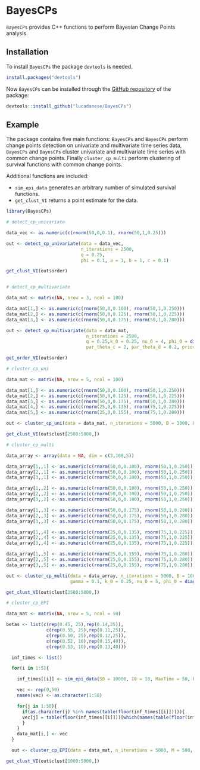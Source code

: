 
# BayesCPs

<!-- badges: start -->
<!-- badges: end -->

`BayesCPs` provides C++ functions to perform Bayesian Change Points analysis. 

## Installation

To install `BayesCPs` the package `devtools` is needed. 

``` r
install.packages("devtools")
```

Now `BayesCPs` can be installed through the [GitHub repository](https://github.com/lucadanese/BayesCPs) of the package:

``` r
devtools::install_github("lucadanese/BayesCPs")
```

## Example

The package contains five main functions: `BayesCPs` and `BayesCPs` perform change points detection on univariate and multivariate time series data, `BayesCPs` and `BayesCPs` cluster univariate and multivariate time series with common change points. Finally `cluster_cp_multi` perform clustering of survival functions with common change points. 

Additional functions are included: 

* `sim_epi_data` generates an arbitrary number of simulated survival functions. 
* `get_clust_VI` returns a point estimate for the data. 


``` r
library(BayesCPs)

# detect_cp_univariate

data_vec <- as.numeric(c(rnorm(50,0,0.1), rnorm(50,1,0.25)))

out <- detect_cp_univariate(data = data_vec,                             
                            n_iterations = 2500,
                            q = 0.25,
                            phi = 0.1, a = 1, b = 1, c = 0.1)

get_clust_VI(out$order)


# detect_cp_multivariate

data_mat <- matrix(NA, nrow = 3, ncol = 100)

data_mat[1,] <- as.numeric(c(rnorm(50,0,0.100), rnorm(50,1,0.250)))
data_mat[2,] <- as.numeric(c(rnorm(50,0,0.125), rnorm(50,1,0.225)))
data_mat[3,] <- as.numeric(c(rnorm(50,0,0.175), rnorm(50,1,0.280)))

out <- detect_cp_multivariate(data = data_mat,
                              n_iterations = 2500,
                              q = 0.25,k_0 = 0.25, nu_0 = 4, phi_0 = diag(1,3,3), m_0 = rep(0,3),
                              par_theta_c = 2, par_theta_d = 0.2, prior_var_gamma = 0.1)

get_order_VI(out$order)

# cluster_cp_uni

data_mat <- matrix(NA, nrow = 5, ncol = 100)

data_mat[1,] <- as.numeric(c(rnorm(50,0,0.100), rnorm(50,1,0.250)))
data_mat[2,] <- as.numeric(c(rnorm(50,0,0.125), rnorm(50,1,0.225)))
data_mat[3,] <- as.numeric(c(rnorm(50,0,0.175), rnorm(50,1,0.280)))
data_mat[4,] <- as.numeric(c(rnorm(25,0,0.135), rnorm(75,1,0.225)))
data_mat[5,] <- as.numeric(c(rnorm(25,0,0.155), rnorm(75,1,0.280)))

out <- cluster_cp_uni(data = data_mat, n_iterations = 5000, B = 1000, L = 1, gamma = 0.5)

get_clust_VI(out$clust[2500:5000,])

# cluster_cp_multi

data_array <- array(data = NA, dim = c(3,100,5))

data_array[1,,1] <- as.numeric(c(rnorm(50,0,0.100), rnorm(50,1,0.250)))
data_array[2,,1] <- as.numeric(c(rnorm(50,0,0.100), rnorm(50,1,0.250)))
data_array[3,,1] <- as.numeric(c(rnorm(50,0,0.100), rnorm(50,1,0.250)))

data_array[1,,2] <- as.numeric(c(rnorm(50,0,0.100), rnorm(50,1,0.250)))
data_array[2,,2] <- as.numeric(c(rnorm(50,0,0.100), rnorm(50,1,0.250)))
data_array[3,,2] <- as.numeric(c(rnorm(50,0,0.100), rnorm(50,1,0.250)))

data_array[1,,3] <- as.numeric(c(rnorm(50,0,0.175), rnorm(50,1,0.280)))
data_array[2,,3] <- as.numeric(c(rnorm(50,0,0.175), rnorm(50,1,0.280)))
data_array[3,,3] <- as.numeric(c(rnorm(50,0,0.175), rnorm(50,1,0.280)))

data_array[1,,4] <- as.numeric(c(rnorm(25,0,0.135), rnorm(75,1,0.225)))
data_array[2,,4] <- as.numeric(c(rnorm(25,0,0.135), rnorm(75,1,0.225)))
data_array[3,,4] <- as.numeric(c(rnorm(25,0,0.135), rnorm(75,1,0.225)))

data_array[1,,5] <- as.numeric(c(rnorm(25,0,0.155), rnorm(75,1,0.280)))
data_array[2,,5] <- as.numeric(c(rnorm(25,0,0.155), rnorm(75,1,0.280)))
data_array[3,,5] <- as.numeric(c(rnorm(25,0,0.155), rnorm(75,1,0.280)))

out <- cluster_cp_multi(data = data_array, n_iterations = 5000, B = 1000, L = 1,
                        gamma = 0.1, k_0 = 0.25, nu_0 = 5, phi_0 = diag(0.1,3,3), m_0 = rep(0,3))

get_clust_VI(out$clust[2500:5000,])

# cluster_cp_EPI

data_mat <- matrix(NA, nrow = 5, ncol = 50)

betas <- list(c(rep(0.45, 25),rep(0.14,25)),
               c(rep(0.55, 25),rep(0.11,25)),
               c(rep(0.50, 25),rep(0.12,25)),
               c(rep(0.52, 10),rep(0.15,40)),
               c(rep(0.53, 10),rep(0.13,40)))

  inf_times <- list()

  for(i in 1:5){

    inf_times[[i]] <- sim_epi_data(S0 = 10000, I0 = 10, MaxTime = 50, beta_vec = betas[[i]], gamma_0 = 1/8)

    vec <- rep(0,50)
    names(vec) <- as.character(1:50)

    for(j in 1:50){
      if(as.character(j) %in% names(table(floor(inf_times[[i]])))){
      vec[j] = table(floor(inf_times[[i]]))[which(names(table(floor(inf_times[[i]]))) == j)]
      }
    }
    data_mat[i,] <- vec
  }

  out <- cluster_cp_EPI(data = data_mat, n_iterations = 5000, M = 500, B = 1000, L = 1)

get_clust_VI(out$clust[1000:5000,])



```

